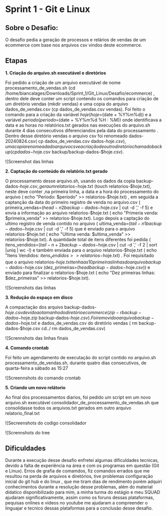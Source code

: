 # **Sprint 1 - Git e Linux**

## **Sobre o Desafio:**

O desafio pedia a geração de processos e relários de vendas de um ecommerce com base nos arquivos csv vindos deste ecommerce. 

## **Etapas**

**1. Criação do arquivo.sh executável e diretórios** 

Foi pedido a criação de um arquivo executável de nome processamento_de_vendas.sh (cd /home/biancalages/Downloads/Sprint_1/Git_Linux/Desafio/ecommerce) , dentro dele deve conter um script contendo os comandos para criação de um diretório vendas (mkdir vendas) e uma copia do arquivo dados_de_vendas.csv (cp dados_de_vendas.csv vendas). Foi feito o comando para a criação da variável $hoje(hoje=$(date + %Y%m%d)) e a variável $periodo(periodo=$(date + %Y%m%d %H : %M)) onde identificava a data e as horas no relatórios.txt gerados nas execuções do arquivo.sh durante 4 dias consecutivos diferenciandos pela data do processamento . Dentro desse diretório vendas o arquivo csv foi renomeado dados-20240824.csv( cp dados_de_vendas.csv dados-$hoje.csv), uma copia renomeada do arquivo csv e a criação de outro diretório chamado backup ( cp dados-$hoje.csv backup/backup-dados-$hoje.csv).  



 
![Screenshot das linhas 




**2. Captação do conteúdo do relatório.txt gerado** 

O processamento desse arquivo.sh, usando os dados da copia backup-dados-$hoje.csv, gera um relatorios-$hoje.txt (touch relatorios-$hoje.txt), neste deve conter ,na primeira linha, a data e a hora do processamento do arquivo ( echo "Periodo: $periodo" >> relatorios-$hoje.txt) , em seguida a captanção da data do primeiro registro de venda no arquivo.csv ( primeira_vendas=$(head -n 2 backup-dados-$hoje.csv | cut -d ',' -f 5) e envia a informação ao arquivo relatorios-$hoje.txt ( echo "Primeria venda: $primeira_venda" >> relatorios-$hoje.txt). Logo depois a captação do ultimo registro de venda contido no arquivo ( ultima_venda=$(tail -n 1 backup-dados-$hoje.csv | cut -d ',' -f 5) que é enviado para o arquivo relatorios-$hoje.txt ( echo "Ultima venda: $ultima_venda" >> relatorios-$hoje.txt). A quantidade total de itens diferentes foi pedida ( itens_vendidos=$(tail -n +2 backup-dados-$hoje.csv | cut -d ',' -f 2 | sort |uniq | wc -l) e também enviada para o arquivo relatorios-$hoje.txt ( echo "Itens Vendidos: $itens_vendidos >> relatorios-$hoje.txt) . Foi requisitado que o arquivo relatorios-$hoje.txt tenha as 10 primeiras linhas do arquivo backup-dados-$hoje.csv (dez_primeiras=$(head backup-dados-$hoje.csv)) e enviado para finalizar o relatorios-$hoje.txt ( echo "Dez primeiras linhas: $dez_primeiras" >> relatorios-$hoje.txt).


![Screenshots das linhas 



**3. Redução do espaço em disco**

A compactação dos arquivo backup-dados-$hoje.csv devido ao tamanho do diretório ecommerce ( zip -r backup-dados-$hoje.zip backup-dados-$hoje.csv).Foi removido o arquivo backup-dados-$hoje.txt e dados_de_vendas.csv do diretório vendas ( rm backup-dados-$hoje.csv cd../  rm dados_de_vendas.csv)


![Scrennshots das linhas finais


**4. Comando crontab**

Foi feito um agendamento de executação do script contido no arquivo.sh processamento_de_vendas.sh, durante quatro dias consecutivos, de quarta-feira a sábado as 15:27 

![Screennshots do comando crontab 

**5. Criando um novo relátorio**

Ao final dos processamentos diarios, foi pedido um  script em um novo arquivo.sh executável consolidador_de_processamento_de_vendas.sh que consolidasse todos os arquivos.txt gerados em outro arquivo relatorio_final.txt 


![Secreenshots do codigo consolidador


![Scrennshots do tree 

## **Dificuldades**

Durante a execução desse desafio enfretei algumas dificuldades tecnicas, devido a falta de experiência na área e com os programas em questão (Git e Linux). Erros de grafia de comamdos, fiz comandos errados que me resultou na perda de arquivos e diretórios, tive problemas configuração inicial do git hub e do linux , que me tiram dias de rendimento porém adquiri conhecimentos durante a resolução desse problemas, além do material didatico disponibilizado para mim, a minha turma do estágio e meu SQUAD ajudaram significativamente, assim como os foruns dessas plataformas, pequisas onlines e videos no youtube me ajudaram a compreender o linguajar e tecnico dessas plataformas para a conclusão desse desafio. 




